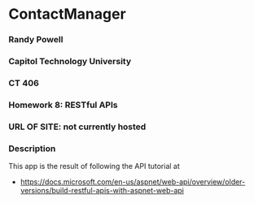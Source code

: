 # ContactManager
### Randy Powell
### Capitol Technology University
### CT 406
### Homework 8: RESTful APIs
### URL OF SITE: not currently hosted

### Description
This app is the result of following the API tutorial at
* https://docs.microsoft.com/en-us/aspnet/web-api/overview/older-versions/build-restful-apis-with-aspnet-web-api

